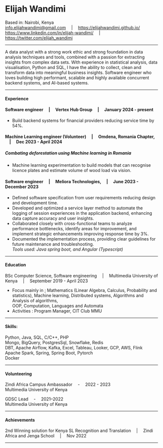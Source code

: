 # Elijah Wandimi
Based in: Nairobi, Kenya<br>
 info.elijahwandimi@gmail.com  &emsp;|&emsp;  https://elijahwandimi.github.io/ <br>
 https://www.linkedin.com/in/elijah-wandimi/  &emsp;|&emsp;  https://twitter.com/elijah_wandimi  
 
---

A data analyst with a strong work ethic and strong foundation in data analysis techniques and tools, combined with a passion for extracting insights from complex data sets. 
With experience in statistical analysis, data visualisation, Python and SQL, I have the ability to collect, clean and transform data into
meaningful business insights.
Software engineer who loves building high performant, scalable and highly available concurrent backend systems, and AI-based systems.

---
#### Experience

#### Software engineer       &emsp;|&emsp; Vertex Hub Group &emsp;|&emsp; January 2024 - present <br>

- Build backend systems for financial providers reducing service time by 54%.

#### Machine Learning engineer (Volunteer)  &emsp;|&emsp; Omdena, Romania Chapter, &emsp;|&emsp; Dec 2023 - April 2024 <br>
##### Combating deforestation using Machine learning in Romania
- Machine learning experimentation to build models that can recognise licence plates and estimate volume of wood load via vision. <br>


#### Software engineer  &emsp;|&emsp; Meliora Technologies, &emsp;|&emsp; June 2023 - December 2023 <br>

- Defined software specification from user requirements reducing design and development time. <br>
- Developed and optimized a service layer method to automate the logging of session experiences in the application backend, enhancing data capture accuracy and user insights. <br>
- Collaborated closely with cross-functional teams to analyze performance bottlenecks, identify areas for improvement, and implement strategic enhancements improving
response time by 3%. <br>
- Documented the implementation process, providing clear guidelines for future maintenance and troubleshooting. <br>
*Tools used: Java spring boot, and Angular (Typescript)* <br>

---

#### Education
BSc Computer Science, Software engineering  &emsp;|&emsp; Multimedia University of Kenya &emsp;|&emsp; September 2019 - April 2023 <br>
- Focus mainly in ; Mathematics (Linear Algebra, Calculus, Probability and statistics), Machine learning, Distributed systems, Algorithms and Analysis of algorithms, <br>
OOP, Computation, Languages and Automata <br>
- Activities : Program Manager, CIT Club MMU

---
#### Skills:
Python, Java, SQL, C/C++, PHP <br>
Mongo, BigQuery, PostgresSql, Snowflake, Redis <br>
DBT, Apache Airflow, Kafka, Excel, Tableau, Looker, GCP, AWS, Flink <br>
Apache Spark, Spring, Spring Boot, Pytorch <br>
Docker

---

#### Volunteering
Zindi Africa Campus Ambassador &emsp;-&emsp; 2022 - 2023 <br>
Multimedia University of Kenya

GDSC Lead &emsp;-&emsp; 2021–2022 <br>
Multimedia University of Kenya

---

#### Achievements
2nd Winning solution for Kenya SL Recognition and Translation &emsp;|&emsp; Zindi Africa and Jenga School &emsp;|&emsp; Nov 2022

---
